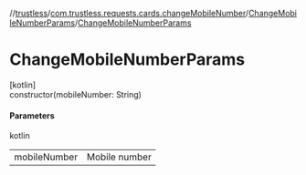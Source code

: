 //[trustless](../../../index.md)/[com.trustless.requests.cards.changeMobileNumber](../index.md)/[ChangeMobileNumberParams](index.md)/[ChangeMobileNumberParams](-change-mobile-number-params.md)

# ChangeMobileNumberParams

[kotlin]\
constructor(mobileNumber: String)

#### Parameters

kotlin

| | |
|---|---|
| mobileNumber | Mobile number |
